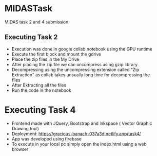# MIDASTask
MIDAS task 2 and 4 submission

## Executing Task 2
- Execution was done in google collab notebook using the GPU runtime
- Execute the first block and mount the gdrive
- Place the zip files in the My Drive
- After placing the zip file we can uncompress using gzip library
- Decompressing using the uncompressing extension called "Zip Extraction" as collab takes unsually long time for decompressing the files
- After Extracting all the files
- Run the code in the notebook


# Executing Task 4
- Frontend made with JQuery, Bootstrap and Inkspace ( Vector Graphic Drawing tool)
- Deployment: https://gracious-banach-037a3d.netlify.app/task4/
- App was developed using firebase 
- To execute in your local pc simply open the index.html using a web browser
